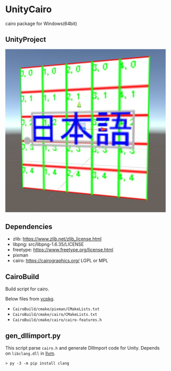 # UnityCairo

cairo package for Windows(64bit)

## UnityProject

![font extents](font_extents.jpg)

## Dependencies

* zlib: https://www.zlib.net/zlib_license.html
* libpng: src/libpng-1.6.35/LICENSE
* freetype: https://www.freetype.org/license.html
* pixman
* cairo: https://cairographics.org/ LGPL or MPL

## CairoBuild
Build script for cairo.

Below files from [vcpkg](https://github.com/Microsoft/vcpkg). 

* `CairoBuild/cmake/pixman/CMakeLists.txt`
* `CairoBuild/cmake/cairo/CMakeLists.txt`
* `CairoBuild/cmake/cairo/cairo-features.h`

## gen_dllimport.py
This script parse `cairo.h` and generate DllImport code for Unity.
Depends on `libclang.dll` in [llvm](http://releases.llvm.org/).

```
> py -3 -m pip install clang
```


